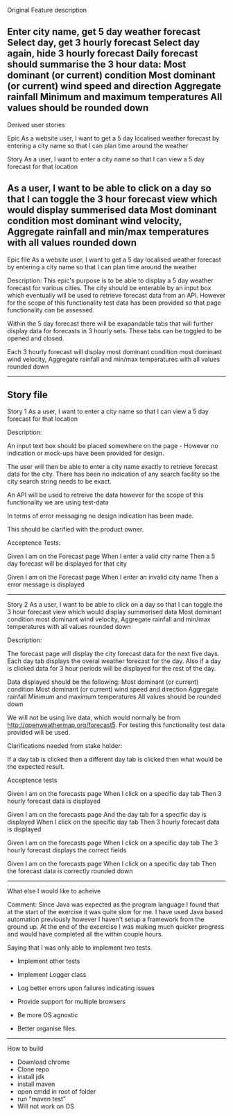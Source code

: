 Original Feature description

Enter city name, get 5 day weather forecast
Select day, get 3 hourly forecast
Select day again, hide 3 hourly forecast
Daily forecast should summarise the 3 hour data:
Most dominant (or current) condition
Most dominant (or current) wind speed and direction
Aggregate rainfall
Minimum and maximum temperatures
All values should be rounded down
-------------------------------------------------------------------------------------
Derived user stories

Epic
As a website user, I want to get a 5 day localised weather forecast by entering a city name so that I can plan time around the weather

Story
As a user, I want to enter a city name so that I can view a 5 day forecast for that location

As a user, I want to be able to click on a day so that I can toggle the 3 hour forecast view which would display summerised data Most dominant condition
most dominant wind velocity, Aggregate rainfall and  min/max temperatures with all values rounded down
-------------------------------------------------------------------------------------
Epic file
As a website user, I want to get a 5 day localised weather forecast by entering a city name so that I can plan time around the weather

Description:
This epic's purpose is to be able to display a 5 day weather forecast for various cities.  The city should be enterable by an input box which eventually
will be used to retrieve forecast data from an API.  However for the scope of this functionality test data has been provided so that page functionality
can be assessed.

Within the 5 day forecast there will be exapandable tabs that will further display data for forecasts in 3 hourly sets.  These tabs can be toggled to be
opened and closed.

Each 3 hourly forecast will display most dominant condition most dominant wind velocity, Aggregate rainfall and  min/max temperatures with all values rounded down

-------------------------------------------------------------------------------------
Story file
-------------------------------------------------------------------------------------
Story 1
As a user, I want to enter a city name so that I can view a 5 day forecast for that location

Description:

An input text box should be placed somewhere on the page - However no indication or mock-ups have been provided for design.

The user will then be able to enter a city name exactly to retrieve forecast data for the city.  There has been no indication of any search facility so the
city search string needs to be exact.

An API will be used to retreive the data however for the scope of this functionality we are using test-data

In terms of error messaging no design indication has been made.

This should be clarified with the product owner.

Acceptence Tests:

Given I am on the Forecast page
When I enter a valid city name
Then a 5 day forecast will be displayed for that city

Given I am on the Forecast page
When I enter an invalid city name
Then a error message is displayed

-------------------------------------------------------------------------------------
Story 2
As a user, I want to be able to click on a day so that I can toggle the 3 hour forecast view which would display summerised data Most dominant condition
most dominant wind velocity, Aggregate rainfall and  min/max temperatures with all values rounded down

Description:

The forecast page will display the city forecast data for the next five days.  Each day tab displays the overal weather forecast for the day.
Also if a day is clicked data for 3 hour periods will be displayed for the rest of the day.

Data displayed should be the following:
Most dominant (or current) condition
Most dominant (or current) wind speed and direction
Aggregate rainfall
Minimum and maximum temperatures
All values should be rounded down

We will not be using live data, which would normally be from http://openweathermap.org/forecast5.  For testing this functionality test data provided will
be used.



Clarifications needed from stake holder:

If a day tab is clicked then a different day tab is clicked then what would be the expected result.


Acceptence tests

Given I am on the forecasts page
When I click on a specific day tab
Then 3 hourly forecast data is displayed

Given I am on the forecasts page
And the day tab for a specific day is displayed
When I click on the specific day tab
Then 3 hourly forecast data is displayed

Given I am on the forecasts page
When I click on a specific day tab
The 3 hourly forecast displays the correct fields

Given I am on the forecasts page
When I click on a specific day tab
Then the forecast data is correctly rounded down

--------------------------------------------------------------------------------------------------------------------------
What else I would like to acheive

Comment:
Since Java was expected as the program language I found that at the start of the exercise it was quite slow for me.
I have used Java based automation previously however I haven't setup a framework from the ground up.  At the end of the
excercise I was making much quicker progress and would have completed all the within couple hours.

Saying that I was only able to implement two tests.

- Implement other tests
- Implement Logger class
- Log better errors upon failures indicating issues


- Provide support for multiple browsers
- Be more OS agnostic
- Better organise files.

------------------------------------------------------------------------------------------------------------------------
How to build

- Download chrome
- Clone repo
- install jdk
- install maven
- open cmdd in root of folder
- run "maven test"
- Will not work on OS
